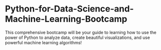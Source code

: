 # Python-for-Data-Science-and-Machine-Learning-Bootcamp
 This comprehensive bootcamp will be your guide to learning how to use the power of Python to analyze data, create beautiful visualizations, and use powerful machine learning algorithms!
